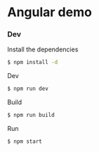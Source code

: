 # Angular demo


### Dev

Install the dependencies

```sh
$ npm install -d
```

Dev

```sh
$ npm run dev
```

Build

```sh
$ npm run build
```
Run

```sh
$ npm start
```

